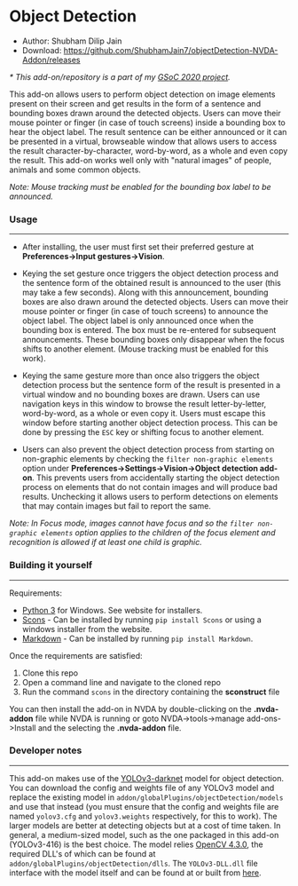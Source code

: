 # Object Detection

* Author: Shubham Dilip Jain
* Download: https://github.com/ShubhamJain7/objectDetection-NVDA-Addon/releases

_* This add-on/repository is a part of my [GSoC 2020 project](https://summerofcode.withgoogle.com/projects/#6039693356957696)._

This add-on allows users to perform object detection on image elements present on their screen and get results in the form of a sentence and bounding boxes drawn around the detected objects. Users can move their mouse pointer or finger (in case of touch screens) inside a bounding box to hear the object label. The result sentence can be either announced or it can be presented in a virtual, browseable window that allows users to access the result character-by-character, word-by-word, as a whole and even copy the result. This add-on works well only with "natural images" of people, animals and some common objects.

_Note: Mouse tracking must be enabled for the bounding box label to be announced._

### Usage
----
- After installing, the user must first set their preferred gesture at __Preferences->Input gestures->Vision__. 

- Keying the set gesture once triggers the object detection process and the sentence form of the obtained result is announced to the user (this may take a few seconds). Along with this announcement, bounding boxes are also drawn around the detected objects. Users can move their mouse pointer or finger (in case of touch screens) to announce the object label. The object label is only announced once when the bounding box is entered. The box must be re-entered for subsequent announcements. These bounding boxes only disappear when the focus shifts to another element. (Mouse tracking must be enabled for this work).

- Keying the same gesture more than once also triggers the object detection process but the sentence form of the result is presented in a virtual window and no bounding boxes are drawn. Users can use navigation keys in this window to browse the result letter-by-letter, word-by-word, as a whole or even copy it. Users must escape this window before starting another object detection process. This can be done by pressing the `ESC` key or shifting focus to another element.

- Users can also prevent the object detection process from starting on non-graphic elements by checking the `filter non-graphic elements` option under __Preferences->Settings->Vision->Object detection add-on__. This prevents users from accidentally starting the object detection process on elements that do not contain images and will produce bad results. Unchecking it allows users to perform detections on elements that may contain images but fail to report the same.

_Note: In Focus mode, images cannot have focus and so the `filter non-graphic elements` option applies to the children of the focus element and recognition is allowed if at least one child is graphic._

### Building it yourself
----
Requirements:
* [Python 3](http://www.python.org) for Windows. See website for installers.
* [Scons](http://www.scons.org/) - Can be installed by running `pip install Scons` or using a windows installer from the website.
* [Markdown](https://pypi.org/project/Markdown/) - Can be installed by running `pip install Markdown`.

Once the requirements are satisfied:
1. Clone this repo
2. Open a command line and navigate to the cloned repo
3. Run the command `scons` in the directory containing the **sconstruct** file

You can then install the add-on in NVDA by double-clicking on the **.nvda-addon** file while NVDA is running or goto NVDA->tools->manage add-ons->Install and the selecting the **.nvda-addon** file.

### Developer notes
----
This add-on makes use of the [YOLOv3-darknet](https://pjreddie.com/darknet/yolo/) model for object detection. You can download the config and weights file of any YOLOv3 model and replace the existing model in `addon/globalPlugins/objectDetection/models` and use that instead (you must ensure that the config and weights file are named `yolov3.cfg` and `yolov3.weights` respectively, for this to work). The larger models are better at detecting objects but at a cost of time taken. In general, a medium-sized model, such as the one packaged in this add-on (YOLOv3-416) is the best choice.
The model relies [OpenCV 4.3.0](https://opencv.org/), the required DLL's of which can be found at `addon/globalPlugins/objectDetection/dlls`. The `YOLOv3-DLL.dll` file interface with the model itself and can be found at or built from [here](https://github.com/ShubhamJain7/YOLOv3-DLL).
